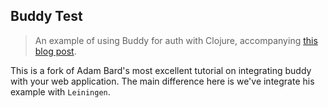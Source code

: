 ## Buddy Test

> An example of using Buddy for auth with Clojure, accompanying [this blog post](https://adambard.com/blog/buddy-password-auth-example/).

This is a fork of Adam Bard's most excellent tutorial on integrating buddy with your web application.  The main difference here is we've integrate his example with `Leiningen`.


